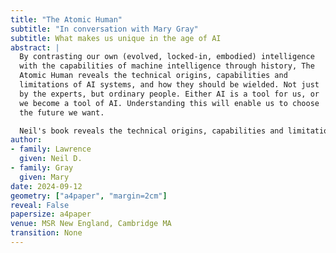 ```yaml
---
title: "The Atomic Human"
subtitle: "In conversation with Mary Gray"
subtitle: What makes us unique in the age of AI
abstract: |
  By contrasting our own (evolved, locked-in, embodied) intelligence
  with the capabilities of machine intelligence through history, The
  Atomic Human reveals the technical origins, capabilities and
  limitations of AI systems, and how they should be wielded. Not just
  by the experts, but ordinary people. Either AI is a tool for us, or
  we become a tool of AI. Understanding this will enable us to choose
  the future we want.

  Neil's book reveals the technical origins, capabilities and limitations of AI systems, and how they should be wielded; not just by the experts, but also ordinary people. In this conversation Neil will discuss with Mary Gray the origins of these ideas and how we can better shape the conversation around AI.
author:
- family: Lawrence
  given: Neil D.
- family: Gray
  given: Mary
date: 2024-09-12
geometry: ["a4paper", "margin=2cm"]
reveal: False
papersize: a4paper
venue: MSR New England, Cambridge MA
transition: None
---
```

